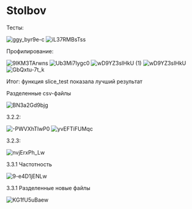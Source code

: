 # Stolbov
Тесты:

![ggy_byr9e-c](https://user-images.githubusercontent.com/104669372/208107564-58193149-64cc-4598-b5e1-c420455fc9b6.jpg)
![iL37RMBsTss](https://user-images.githubusercontent.com/104669372/208107568-0edb3470-7972-4471-a9c2-6091d314c5c1.jpg)

Профилирование:

![9IKM3TArwns](https://user-images.githubusercontent.com/104669372/208176871-90604a5a-7023-41a6-803a-6ffd18c593ea.jpg)
![Ub3Mi7Iygc0](https://user-images.githubusercontent.com/104669372/208176875-847c0c9b-25c4-451f-9b56-2823d36d3f82.jpg)
![wD9YZ3sIHkU (1)](https://user-images.githubusercontent.com/104669372/208176876-497ddc41-c648-4e8c-80cb-27ac2071f87c.jpg)
![wD9YZ3sIHkU](https://user-images.githubusercontent.com/104669372/208176879-09422abf-f216-4c44-8369-c7841dea24f3.jpg)
![GbQxtu-7t_k](https://user-images.githubusercontent.com/104669372/208176881-37b82e87-bc61-4056-afc0-69d0eba0df9d.jpg)

Итог: функция slice_test показала лучший результат

Разделенные csv-файлы

![BN3a2Gd9bjg](https://user-images.githubusercontent.com/104669372/209862024-5fa34c5e-bc4e-4b9e-a3d3-b54f4a877687.jpg)

3.2.2:

![-PWVXhTlwP0](https://user-images.githubusercontent.com/104669372/209866056-4ffe46ed-4e32-41a8-b3f7-c2ed12594bd6.jpg)
![yvEFTiFUMqc](https://user-images.githubusercontent.com/104669372/209866059-64f22124-579c-4ec6-b508-ce43ac269fa1.jpg)

3.2.3:

![nvjErxPh_Lw](https://user-images.githubusercontent.com/104669372/209866120-c09d7708-b310-4448-87f4-e3bde50d2a0b.jpg)

3.3.1 Частотность 

![9-e4D1jENLw](https://user-images.githubusercontent.com/104669372/210076923-e2017cae-f128-42d0-beff-663bf89f78b8.jpg)

3.3.1 Разделенные новые файлы

![KG1fU5uBaew](https://user-images.githubusercontent.com/104669372/210078566-25f8dc6a-b691-46aa-8650-db83c808fd71.jpg)
